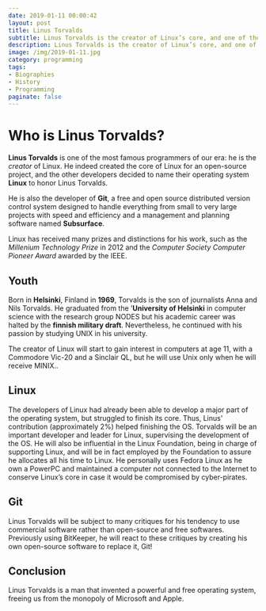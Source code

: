 ```yaml
---
date: 2019-01-11 00:00:42
layout: post
title: Linus Torvalds
subtitle: Linus Torvalds is the creator of Linux’s core, and one of the most famous programmers of the century
description: Linus Torvalds is the creator of Linux’s core, and one of the most famous programmers of the century
image: /img/2019-01-11.jpg
category: programming
tags: 
- Biographies
- History
- Programming
paginate: false
---
```


# Who is Linus Torvalds?

**Linus Torvalds** is one of the most famous programmers of our era: he is the *creator* of Linux. He indeed created the core of Linux for an open-source project, and the other developers decided to name their operating system **Linux** to honor Linus Torvalds.

He is also the developer of **Git**, a free and open source distributed version control system designed to handle everything from small to very large projects with speed and efficiency and a management and planning software named **Subsurface**.

Linux has received many prizes and distinctions for his work, such as the *Millenium Technology Prize* in 2012 and the *Computer Society Computer Pioneer Award* awarded by the IEEE.

## Youth

Born in **Helsinki**, Finland in **1969**, Torvalds is the son of journalists Anna and Nils Torvalds. He graduated from the ’**University of Helsinki** in computer science with the research group NODES but his academic career was halted by the **finnish military draft**. Nevertheless, he continued with his passion by studying UNIX in his university.

The creator of Linux will start to gain interest in computers at age 11, with a Commodore Vic-20 and a Sinclair QL, but he will use Unix only when he will receive MINIX..

## Linux

The developers of Linux had already been able to develop a major part of the operating system, but struggled to finish its core. Thus, Linus' contribution (approximately 2%) helped finishing the OS. Torvalds will be an important developer and leader for Linux, supervising the development of the OS. He will also be influential in the Linux Foundation, being in charge of supporting Linux, and will be in fact employed by the Foundation to assure he allocates all his time to Linux. He personally uses Fedora Linux as he own a PowerPC and 
maintained a computer not connected to the Internet to conserve Linux’s core in case it would be compromised by cyber-pirates.

## Git

Linus Torvalds will be subject to many critiques for his tendency to use commercial software rather than open-source and free softwares. Previously using BitKeeper, he will react to these critiques by creating his own open-source software to replace it, Git! 

## Conclusion

Linus Torvalds is a man that invented a powerful and free operating system, freeing us from the monopoly of Microsoft and Apple.
